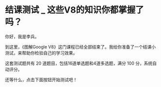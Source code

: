 # 结课测试 _ 这些V8的知识你都掌握了吗？


你好，我是李兵。

到这里，《图解Google V8》这门课程已经全部结束了。我给你准备了一个结课小测试，来帮助你检验自己的学习效果。

这套测试题共有 20 道题目，包括16道单选题和4道多选题，满分 100 分，系统自动评分。

还等什么，点击下面按钮开始测试吧！

[<img src="https://static001.geekbang.org/resource/image/28/a4/28d1be62669b4f3cc01c36466bf811a4.png" alt="">](http://time.geekbang.org/quiz/intro?act_id=190&amp;exam_id=452)
